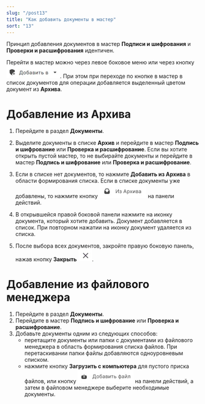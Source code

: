 ```yaml
---
slug: "/post13"
title: "Как добавить документы в мастер"
sort: "13"
---
```


Принцип добавления документов в мастер **Подписи и шифрования** и **Проверки и расшифрования** идентичен.

Перейти в мастер можно через левое боковое меню или через кнопку ![add-to-button.jpg](./images/add-to-button.jpg "Добавить в").
При этом при переходе по кнопке в мастер в список документов для операции добавляется выделенный цветом документ из **Архива**.

# Добавление из Архива

1. Перейдите в раздел **Документы**.
2. Выделите документы в списке **Архив** и перейдите в мастер **Подпись и шифрование** или **Проверка и расшифрование**.
Если вы хотите открыть пустой мастер, то не выбирайте документы и перейдите в мастер **Подпись и шифрование** или **Проверка и расшифрование**.
3. Если в списке нет документов, то нажмите **Добавить из Архива** в области формирования списка.
Если в списке документы уже добавлены, то нажмите кнопку ![from-archive-button.jpg](./images/from-archive-button.jpg "Из Архива") на панели действий.

1. В открывшейся правой боковой панели нажмите на иконку документа, который хотите добавить.
    Документ добавляется в список. 
    При повторном нажатии на иконку документ удаляется из списка.

2. После выбора всех документов, закройте правую боковую панель, нажав кнопку **Закрыть** ![close-button.jpg](./images/close-button.jpg "Закрыть").
  
# Добавление из файлового менеджера

1. Перейдите в раздел **Документы**.
2. Перейдите в мастер **Подпись и шифрование** или **Проверка и расшифрование**.
3. Добавьте документы одним из следующих способов:
   - перетащите документы или папки с документами из файлового менеджера в область формирования списка файлов. При перетаскивании папки  файлы добавляются одноуровневым списком.
   - нажмите кнопку **Загрузить с компьютера** для пустого приска файлов, или  кнопку ![add-file-button.jpg](./images/add-file-button.jpg "Добавить файл") на панели действий, а затем в файловом менеджере выберите необходимые документы.


